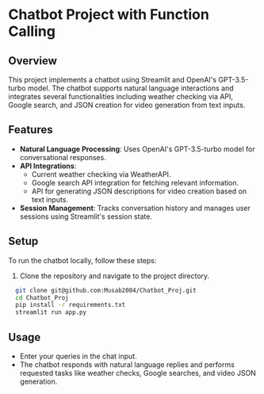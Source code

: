 # Chatbot Project with Function Calling

## Overview

This project implements a chatbot using Streamlit and OpenAI's GPT-3.5-turbo model. The chatbot supports natural language interactions and integrates several functionalities including weather checking via API, Google search, and JSON creation for video generation from text inputs.

## Features

- **Natural Language Processing**: Uses OpenAI's GPT-3.5-turbo model for conversational responses.
- **API Integrations**:
  - Current weather checking via WeatherAPI.
  - Google search API integration for fetching relevant information.
  - API for generating JSON descriptions for video creation based on text inputs.
- **Session Management**: Tracks conversation history and manages user sessions using Streamlit's session state.

## Setup

To run the chatbot locally, follow these steps:

1. Clone the repository and navigate to the project directory.

```bash
  git clone git@github.com:Musab2004/Chatbot_Proj.git
  cd Chatbot_Proj
  pip install -r requirements.txt
  streamlit run app.py
```

## Usage

- Enter your queries in the chat input.
- The chatbot responds with natural language replies and performs requested tasks like weather checks, Google searches, and video JSON generation.
